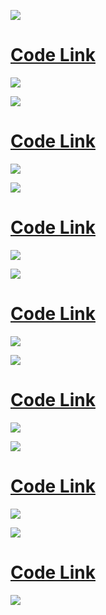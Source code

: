 ![](/files/header-1.png)
# [Code Link](/files/code-1.py)
![](/files/ss-1.png)

![](/files/header-2.png)
# [Code Link](/files/code-2.py)
![](/files/ss-2.png)

![](/files/header-3.png)
# [Code Link](/files/code-3.py)
![](/files/ss-3.png)

![](/files/header-4.png)
# [Code Link](/files/code-4.py)
![](/files/ss-4.png)

![](/files/header-5.png)
# [Code Link](/files/code5.py)
![](/files/ss-5.png)

![](/files/header-6.png)
# [Code Link](/files/code-6.py)
![](/files/ss-6.png)

![](/files/header-7.png)
# [Code Link](/files/code-7.py)
![](/files/ss-7.png)